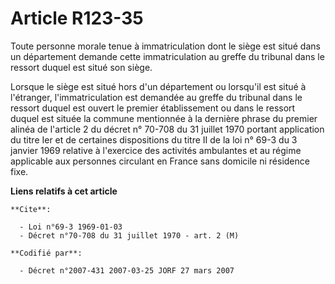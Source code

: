 # Article R123-35

Toute personne morale tenue à immatriculation dont le siège est situé dans un département demande cette immatriculation au
greffe du tribunal dans le ressort duquel est situé son siège.

Lorsque le siège est situé hors d'un département ou lorsqu'il est situé à l'étranger, l'immatriculation est demandée au
greffe du tribunal dans le ressort duquel est ouvert le premier établissement ou dans le ressort duquel est située la commune
mentionnée à la dernière phrase du premier alinéa de l'article 2 du décret n° 70-708 du 31 juillet 1970 portant application
du titre Ier et de certaines dispositions du titre II de la loi n° 69-3 du 3 janvier 1969 relative à l'exercice des activités
ambulantes et au régime applicable aux personnes circulant en France sans domicile ni résidence fixe.

**Liens relatifs à cet article**

	**Cite**:

	  - Loi n°69-3 1969-01-03
	  - Décret n°70-708 du 31 juillet 1970 - art. 2 (M)

	**Codifié par**:

	  - Décret n°2007-431 2007-03-25 JORF 27 mars 2007
